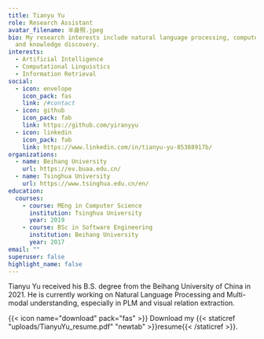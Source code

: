 ```yaml
---
title: Tianyu Yu
role: Research Assistant
avatar_filename: 半身照.jpeg
bio: My research interests include natural language processing, computer vision
  and knowledge discovery.
interests:
  - Artificial Intelligence
  - Computational Linguistics
  - Information Retrieval
social:
  - icon: envelope
    icon_pack: fas
    link: /#contact
  - icon: github
    icon_pack: fab
    link: https://github.com/yiranyyu
  - icon: linkedin
    icon_pack: fab
    link: https://www.linkedin.com/in/tianyu-yu-85388917b/
organizations:
  - name: Beihang University
    url: https://ev.buaa.edu.cn/
  - name: Tsinghua University
    url: https://www.tsinghua.edu.cn/en/
education:
  courses:
    - course: MEng in Computer Science
      institution: Tsinghua University
      year: 2019
    - course: BSc in Software Engineering
      institution: Beihang University
      year: 2017
email: ""
superuser: false
highlight_name: false
---
```

Tianyu Yu received his B.S. degree from the Beihang University of China in 2021. He is currently working on Natural Language Processing and Multi-modal understanding, especially in PLM and visual relation extraction.

{{< icon name="download" pack="fas" >}} Download my {{< staticref "uploads/TianyuYu_resume.pdf" "newtab" >}}resume{{< /staticref >}}.
